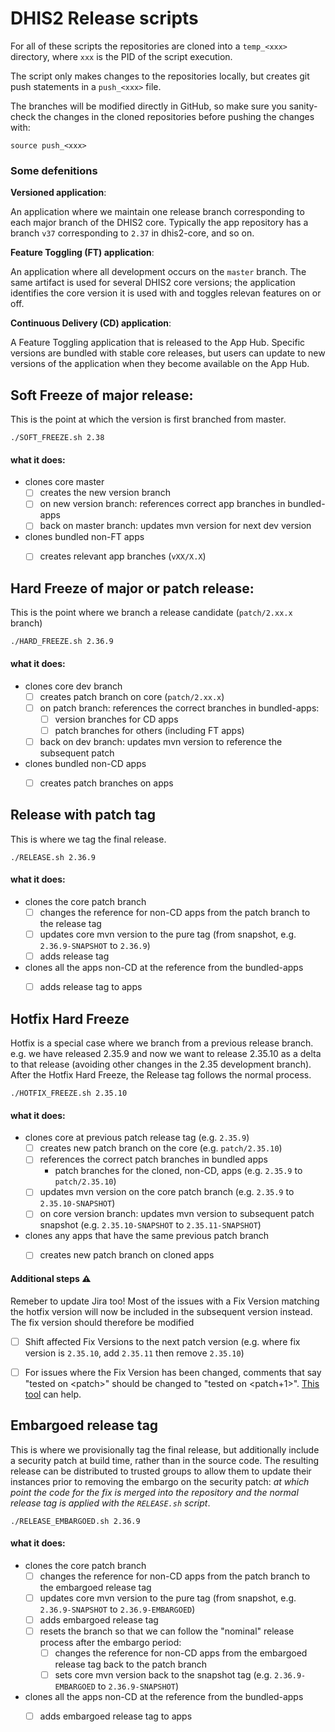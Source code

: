 # DHIS2 Release scripts

For all of these scripts the repositories are cloned into a `temp_<xxx>` directory, where `xxx` is the PID of the script execution.

The script only makes changes to the repositories locally, but creates git push statements in a `push_<xxx>` file.

The branches will be modified directly in GitHub, so make sure you sanity-check the changes in the cloned repositories before pushing the changes with:

```
source push_<xxx>
```

### Some defenitions

**Versioned application**:

An application where we maintain one release branch corresponding to each major branch of the DHIS2 core. Typically the app repository has a branch `v37` corresponding to `2.37` in dhis2-core, and so on.

**Feature Toggling (FT) application**:

An application where all development occurs on the `master` branch. The same artifact is used for several DHIS2 core versions; the application identifies the core version it is used with and toggles relevan features on or off.

**Continuous Delivery (CD) application**:

A Feature Toggling application that is released to the App Hub. Specific versions are bundled with stable core releases, but users can update to new versions of the application when they become available on the App Hub.


## Soft Freeze of major release:

   This is the point at which the version is first branched from master.

   
   ```
   ./SOFT_FREEZE.sh 2.38
   ```

#### what it does:


- clones core master
  - [ ] creates the new version branch
  - [ ] on new version branch: references correct app branches in bundled-apps 
  - [ ] back on master branch: updates mvn version for next dev version
- clones bundled non-FT apps
  - [ ] creates relevant app branches (`vXX/X.X`)
   

## Hard Freeze of major or patch release:

   This is the point where we branch a release candidate (`patch/2.xx.x` branch)

   ```
   ./HARD_FREEZE.sh 2.36.9
   ```

#### what it does:

- clones core dev branch
  - [ ] creates patch branch on core (`patch/2.xx.x`)
  - [ ] on patch branch: references the correct branches in bundled-apps:
    - [ ] version branches for CD apps
    - [ ] patch branches for others (including FT apps)
  - [ ] back on dev branch: updates mvn version to reference the subsequent patch
- clones bundled non-CD apps
  - [ ] creates patch branches on apps


## Release with patch tag
   
   This is where we tag the final release. 

   ```
   ./RELEASE.sh 2.36.9
   ```

#### what it does:

- clones the core patch branch
    - [ ] changes the reference for non-CD apps from the patch branch to the release tag
    - [ ] updates core mvn version to the pure tag (from snapshot, e.g. `2.36.9-SNAPSHOT` to `2.36.9`)
    - [ ] adds release tag
- clones all the apps non-CD at the reference from the bundled-apps
    - [ ] adds release tag to apps



## Hotfix Hard Freeze
   
   Hotfix is a special case where we branch from a previous release branch. e.g. we have released 2.35.9 and now we want to release 2.35.10 as a delta to that release (avoiding other changes in the 2.35 development branch).  
   After the Hotfix Hard Freeze, the Release tag follows the normal process.

   ```
   ./HOTFIX_FREEZE.sh 2.35.10
   ```

#### what it does:

- clones core at previous patch release tag (e.g. `2.35.9`)
  - [ ] creates new patch branch on the core (e.g. `patch/2.35.10`)
  - [ ] references the correct patch branches in bundled apps
      - patch branches for the cloned, non-CD, apps (e.g. `2.35.9` to `patch/2.35.10`)
  - [ ] updates mvn version on the core patch branch (e.g. `2.35.9` to `2.35.10-SNAPSHOT`)
  - [ ] on core version branch: updates mvn version to subsequent patch snapshot (e.g. `2.35.10-SNAPSHOT` to `2.35.11-SNAPSHOT`)
- clones any apps that have the same previous patch branch
  - [ ] creates new patch branch on cloned apps


#### Additional steps :warning:

Remeber to update Jira too! Most of the issues with a Fix Version matching the hotfix version will now be included in the subsequent version instead. The fix version should therefore be modified
   - [ ] Shift affected Fix Versions to the next patch version (e.g. where fix version is `2.35.10`, add `2.35.11` then remove `2.35.10`)
   - [ ] For issues where the Fix Version has been changed, comments that say "tested on \<patch\>" should be changed to "tested on \<patch+1\>". [This tool](https://github.com/chrisboyke/jira_search_replace) can help.


## Embargoed release tag
   
  This is where we provisionally tag the final release, but additionally include a security patch at build time, rather than in the source code. The resulting release can be distributed to trusted groups to allow them to update their instances prior to removing the embargo on the security patch: *at which point the code for the fix is merged into the repository and the normal release tag is applied with the `RELEASE.sh` script*. 

  ```
  ./RELEASE_EMBARGOED.sh 2.36.9
  ```

#### what it does:

- clones the core patch branch
    - [ ] changes the reference for non-CD apps from the patch branch to the embargoed release tag
    - [ ] updates core mvn version to the pure tag (from snapshot, e.g. `2.36.9-SNAPSHOT` to `2.36.9-EMBARGOED`)
    - [ ] adds embargoed release tag
    - [ ] resets the branch so that we can follow the "nominal" release process after the embargo period:
        - [ ] changes the reference for non-CD apps from the embargoed release tag back to the patch branch
        - [ ] sets core mvn version back to the snapshot tag (e.g. `2.36.9-EMBARGOED` to `2.36.9-SNAPSHOT`)
- clones all the apps non-CD at the reference from the bundled-apps
    - [ ] adds embargoed release tag to apps


